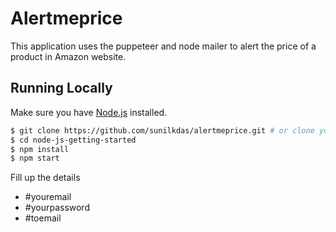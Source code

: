 # Alertmeprice

This application uses the puppeteer and node mailer to alert the price of a product in Amazon website.

## Running Locally

Make sure you have [Node.js](http://nodejs.org/)  installed.

```sh
$ git clone https://github.com/sunilkdas/alertmeprice.git # or clone your own fork
$ cd node-js-getting-started
$ npm install
$ npm start
```

Fill up the details 
* #youremail
* #yourpassword
* #toemail

